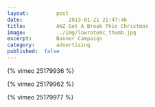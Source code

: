 ```yaml
---
layout:			post
date:				2013-01-21 21:47:46
title:			ANZ Get A Break This Christmas
image:			../img/lowratemc_thumb.jpg
excerpt:		Banner Campaign
category:		advertising
published:	false
---
```


{% vimeo 25179936 %}

{% vimeo 25179962 %}

{% vimeo 25179977 %}